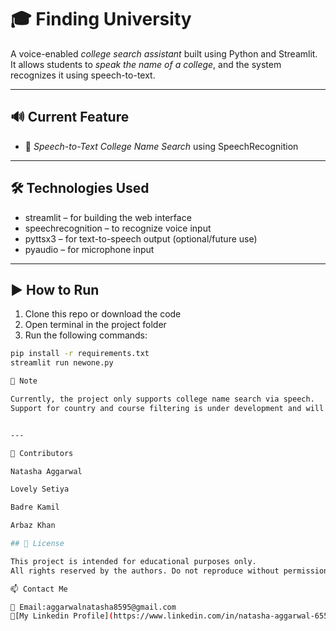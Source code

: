 # 🎓 Finding University

A voice-enabled *college search assistant* built using Python and Streamlit.  
It allows students to *speak the name of a college*, and the system recognizes it using speech-to-text.

---

## 🔊 Current Feature

- 🎤 *Speech-to-Text College Name Search* using SpeechRecognition

---

## 🛠 Technologies Used

- streamlit – for building the web interface  
- speechrecognition – to recognize voice input  
- pyttsx3 – for text-to-speech output (optional/future use)  
- pyaudio – for microphone input  

---

## ▶ How to Run

1. Clone this repo or download the code  
2. Open terminal in the project folder  
3. Run the following commands:

```bash
pip install -r requirements.txt
streamlit run newone.py

🚧 Note

Currently, the project only supports college name search via speech.
Support for country and course filtering is under development and will be added in future updates.


---

👥 Contributors

Natasha Aggarwal

Lovely Setiya

Badre Kamil

Arbaz Khan

## 📄 License

This project is intended for educational purposes only.  
All rights reserved by the authors. Do not reproduce without permission.

📫 Contact Me

📧 Email:aggarwalnatasha8595@gmail.com
🔗[My Linkedin Profile](https://www.linkedin.com/in/natasha-aggarwal-65543a2b6)
